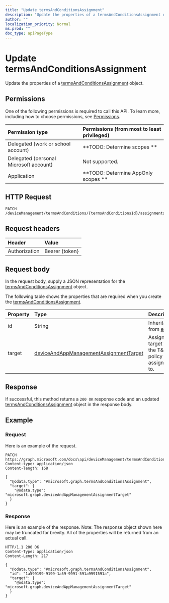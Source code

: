 ```yaml
---
title: "Update termsAndConditionsAssignment"
description: "Update the properties of a termsAndConditionsAssignment object."
author: ""
localization_priority: Normal
ms.prod: ""
doc_type: apiPageType
---
```


# Update termsAndConditionsAssignment

Update the properties of a [termsAndConditionsAssignment](../resources/termsandconditionsassignment.md) object.

## Permissions
One of the following permissions is required to call this API. To learn more, including how to choose permissions, see [Permissions](/concepts/permissions-reference.md).

|Permission type|Permissions (from most to least privileged)|
|:---|:---|
|Delegated (work or school account)|**TODO: Determine scopes **|
|Delegated (personal Microsoft account)|Not supported.|
|Application|**TODO: Determine AppOnly scopes **|

## HTTP Request
<!-- {
  "blockType": "ignored"
}
-->
``` http
PATCH /deviceManagement/termsAndConditions/{termsAndConditionsId}/assignments/{termsAndConditionsAssignmentId}
```

## Request headers
|Header|Value|
|:---|:---|
|Authorization|Bearer {token}|

## Request body
In the request body, supply a JSON representation for the [termsAndConditionsAssignment](../resources/termsAndConditionsAssignment.md) object.

The following table shows the properties that are required when you create the [termsAndConditionsAssignment](../resources/termsandconditionsassignment.md).

|Property|Type|Description|
|:---|:---|:---|
|id|String| Inherited from [entity](../resources/entity.md)|
|target|[deviceAndAppManagementAssignmentTarget](../resources/intune-apps-deviceAndAppManagementAssignmentTarget.md)|Assignment target that the T&C policy is assigned to.|



## Response
If successful, this method returns a `200 OK` response code and an updated [termsAndConditionsAssignment](../resources/termsandconditionsassignment.md) object in the response body.

## Example

### Request
Here is an example of the request.
<!-- {
  "blockType": "request",
  "name": "update_termsandconditionsassignment"
}
-->
``` http
PATCH https://graph.microsoft.com/docs\api/deviceManagement/termsAndConditions/{termsAndConditionsId}/assignments/{termsAndConditionsAssignmentId}
Content-type: application/json
Content-length: 168

{
  "@odata.type": "#microsoft.graph.termsAndConditionsAssignment",
  "target": {
    "@odata.type": "microsoft.graph.deviceAndAppManagementAssignmentTarget"
  }
}
```

### Response
Here is an example of the response. Note: The response object shown here may be truncated for brevity. All of the properties will be returned from an actual call.
<!-- {
  "blockType": "response",
  "truncated": true
}
-->
``` http
HTTP/1.1 200 OK
Content-Type: application/json
Content-Length: 217

{
  "@odata.type": "#microsoft.graph.termsAndConditionsAssignment",
  "id": "1a599199-9199-1a59-9991-591a9991591a",
  "target": {
    "@odata.type": "microsoft.graph.deviceAndAppManagementAssignmentTarget"
  }
}
```

